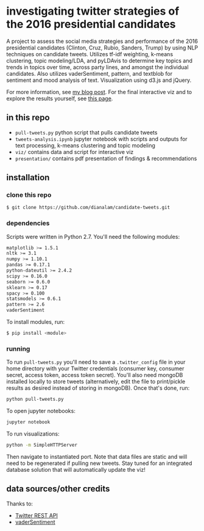 # investigating twitter strategies of the 2016 presidential candidates
A project to assess the social media strategies and performance of the 2016 presidential candidates (Clinton, Cruz, Rubio, Sanders, Trump) by using NLP techniques on candidate tweets. Utilizes tf-idf weighting, k-means clustering, topic modeling/LDA, and pyLDAvis to determine key topics and trends in topics over time, across party lines, and amongst the individual candidates. Also utilizes vaderSentiment, pattern, and textblob for sentiment and mood analysis of text. Visualization using d3.js and jQuery. 

For more information, see [my blog post](http://dianalam.github.io/2016/03/06/candidate-tweets.html). 
For the final interactive viz and to explore the results yourself, see [this page](http://dianalam.github.io/assets/tweets.html).

## in this repo
* `pull-tweets.py` python script that pulls candidate tweets 
* `tweets-analysis.ipynb` jupyter notebook with scripts and outputs for text processing, k-means clustering and topic modeling
* `viz/` contains data and script for interactive viz
* `presentation/` contains pdf presentation of findings & recommendations

## installation
### clone this repo  
```bash
$ git clone https://github.com/dianalam/candidate-tweets.git
```

### dependencies
Scripts were written in Python 2.7. You'll need the following modules: 
```bash
matplotlib >= 1.5.1  
nltk >= 3.1
numpy >= 1.10.1  
pandas >= 0.17.1  
python-dateutil >= 2.4.2
scipy >= 0.16.0
seaborn >= 0.6.0
sklearn >= 0.17
spacy >= 0.100
statsmodels >= 0.6.1
pattern >= 2.6
vaderSentiment 
```

To install modules, run:  
```bash
$ pip install <module>
```

### running
To run `pull-tweets.py` you'll need to save a `.twitter_config` file in your home directory with your Twitter credentials (consumer key, consumer secret, access token, access token secret). You'll also need mongoDB installed locally to store tweets (alternatively, edit the file to print/pickle results as desired instead of storing in mongoDB). Once that's done, run:
```bash
python pull-tweets.py
```

To open jupyter notebooks:
```bash
jupyter notebook 
```

To run visualizations:
```bash
python -m SimpleHTTPServer
```
Then navigate to instantiated port. Note that data files are static and will need to be regenerated if pulling new tweets. Stay tuned for an integrated database solution that will automatically update the viz! 

## data sources/other credits
Thanks to: 
* [Twitter REST API](https://www.yelp.com/dataset_challenge)
* [vaderSentiment](https://github.com/cjhutto/vaderSentiment)

